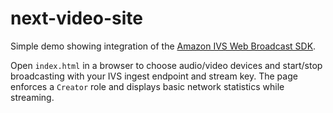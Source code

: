 # next-video-site

Simple demo showing integration of the [Amazon IVS Web Broadcast SDK](https://docs.aws.amazon.com/ivs/latest/LowLatencyUserGuide/broadcast-web.html).

Open `index.html` in a browser to choose audio/video devices and start/stop
broadcasting with your IVS ingest endpoint and stream key. The page enforces a
`Creator` role and displays basic network statistics while streaming.
